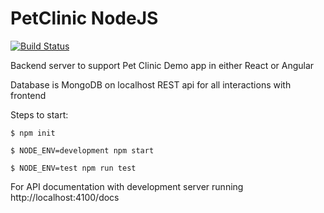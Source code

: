 # PetClinic NodeJS
[![Build Status](https://travis-ci.org/mmennis/NodeJSMongoDBPetclinicBackend.svg?branch=master)](https://travis-ci.org/mmennis/NodeJSMongoDBPetclinicBackend)

Backend server to support Pet Clinic Demo app in either React or Angular

Database is MongoDB on localhost 
REST api for all interactions with frontend

Steps to start:

```
$ npm init

$ NODE_ENV=development npm start

$ NODE_ENV=test npm run test
```

For API documentation with development server running
http://localhost:4100/docs 
